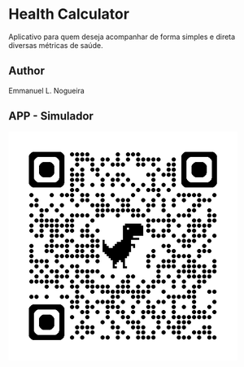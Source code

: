 # Health Calculator
Aplicativo para quem deseja acompanhar de forma simples e direta diversas métricas de saúde.

## Author
Emmanuel L. Nogueira

## APP - Simulador
![qrcode](https://github.com/emmanuel-lacerd4/health/blob/main/img/qrcode_health.png)